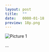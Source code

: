 ```yaml
---
layout: post
title:  ""
date:   0000-01-18
preview: 18p.png
---
```


![Picture 1]({{site.baseurl}}/images/18.png?auto=yes)

...
